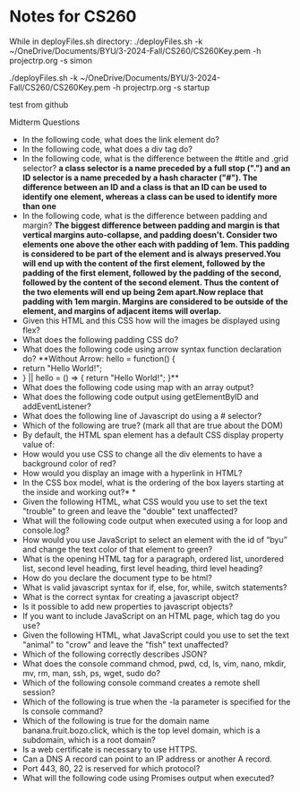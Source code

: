 # Notes for CS260

While in deployFiles.sh directory:
./deployFiles.sh -k  ~/OneDrive/Documents/BYU/3-2024-Fall/CS260/CS260Key.pem -h projectrp.org -s simon

./deployFiles.sh -k  ~/OneDrive/Documents/BYU/3-2024-Fall/CS260/CS260Key.pem -h projectrp.org -s startup


test from github

Midterm Questions
* In the following code, what does the link element do? 
* In the following code, what does a div tag do?
* In the following code, what is the difference between the #title and .grid selector? **a class selector is a name preceded by a full stop (".") and an ID selector is a name preceded by a hash character ("#"). The difference between an ID and a class is that an ID can be used to identify one element, whereas a class can be used to identify more than one**
* In the following code, what is the difference between padding and margin? **The biggest difference between padding and margin is that vertical margins auto-collapse, and padding doesn't. Consider two elements one above the other each with padding of 1em. This padding is considered to be part of the element and is always preserved.You will end up with the content of the first element, followed by the padding of the first element, followed by the padding of the second, followed by the content of the second element. Thus the content of the two elements will end up being 2em apart.Now replace that padding with 1em margin. Margins are considered to be outside of the element, and margins of adjacent items will overlap.** 
* Given this HTML and this CSS how will the images be displayed using flex?
* What does the following padding CSS do?
* What does the following code using arrow syntax function declaration do? **Without Arrow: hello = function() {
* return "Hello World!";
* } || hello = () => {
  return "Hello World!";
}**
* What does the following code using map with an array output?
* What does the following code output using getElementByID and addEventListener?
* What does the following line of Javascript do using a # selector?
* Which of the following are true? (mark all that are true about the DOM)
* By default, the HTML span element has a default CSS display property value of: 
* How would you use CSS to change all the div elements to have a background color of red?
* How would you display an image with a hyperlink in HTML?
* In the CSS box model, what is the ordering of the box layers starting at the inside and working out?* * 
* Given the following HTML, what CSS would you use to set the text "trouble" to green and leave the "double" text unaffected?
* What will the following code output when executed using a for loop and console.log?
* How would you use JavaScript to select an element with the id of “byu” and change the text color of that element to green?
* What is the opening HTML tag for a paragraph, ordered list, unordered list, second level heading, first level heading, third level heading?
* How do you declare the document type to be html?
* What is valid javascript syntax for if, else, for, while, switch statements?
* What is the correct syntax for creating a javascript object?
* Is it possible to add new properties to javascript objects?
* If you want to include JavaScript on an HTML page, which tag do you use?
* Given the following HTML, what JavaScript could you use to set the text "animal" to "crow" and leave the "fish" text unaffected?
* Which of the following correctly describes JSON?
* What does the console command chmod, pwd, cd, ls, vim, nano, mkdir, mv, rm, man, ssh, ps, wget, sudo  do?
* Which of the following console command creates a remote shell session?
* Which of the following is true when the -la parameter is specified for the ls console command?
* Which of the following is true for the domain name banana.fruit.bozo.click, which is the top level domain, which is a subdomain, which is a root domain?
* Is a web certificate is necessary to use HTTPS.
* Can a DNS A record can point to an IP address or another A record.
* Port 443, 80, 22 is reserved for which protocol?
* What will the following code using Promises output when executed?

